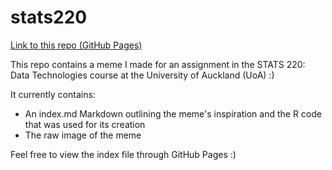 # stats220

[Link to this repo (GitHub Pages)](https://antariksh2001.github.io/stats220/)

This repo contains a meme I made for an assignment in the STATS 220: Data Technologies course at the University of Auckland (UoA) :) 

It currently contains: 
* An index.md Markdown outlining the meme's inspiration and the R code that was used for its creation 
* The raw image of the meme


Feel free to view the index file through GitHub Pages :) 

